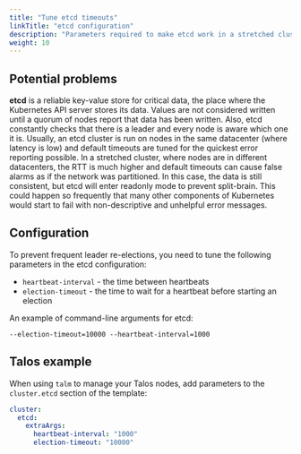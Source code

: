 ```yaml
---
title: "Tune etcd timeouts"
linkTitle: "etcd configuration"
description: "Parameters required to make etcd work in a stretched cluster"
weight: 10
---
```


## Potential problems

**etcd** is a reliable key-value store for critical data, the place where the Kubernetes API server stores its data. Values
are not considered written until a quorum of nodes report that data has been written. Also, etcd constantly checks that
there is a leader and every node is aware which one it is. Usually, an etcd cluster is run on nodes in the same
datacenter (where latency is low) and default timeouts are tuned for the quickest error reporting possible. In a
stretched cluster, where nodes are in different datacenters, the RTT is much higher and default timeouts can cause false
alarms as if the network was partitioned. In this case, the data is still consistent, but etcd will enter readonly mode
to prevent split-brain. This could happen so frequently that many other components of Kubernetes would start to fail
with non-descriptive and unhelpful error messages.

## Configuration

To prevent frequent leader re-elections, you need to tune the following parameters in the etcd configuration:

* `heartbeat-interval` - the time between heartbeats
* `election-timeout` - the time to wait for a heartbeat before starting an election

An example of command-line arguments for etcd:

```
--election-timeout=10000 --heartbeat-interval=1000
```

## Talos example

When using `talm` to manage your Talos nodes, add parameters to the `cluster.etcd` section of the template:

```yaml
cluster:
  etcd:
    extraArgs:
      heartbeat-interval: "1000"
      election-timeout: "10000"
```
